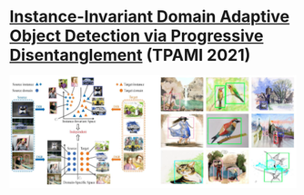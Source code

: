 # [Instance-Invariant Domain Adaptive Object Detection via Progressive Disentanglement](https://arxiv.org/abs/1911.08712) (TPAMI 2021)

<img src='./docs/fig1.png' width=900/>

